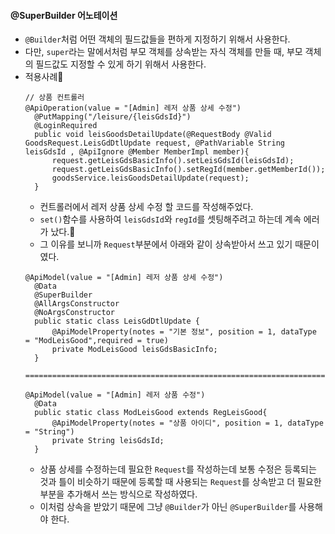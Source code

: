 #### @SuperBuilder 어노테이션
+ `@Builder`처럼 어떤 객체의 필드값들을 편하게 지정하기 위해서 사용한다. 
+ 다만, `super`라는 말에서처럼 부모 객체를 상속받는 자식 객체를 만들 때, 부모 객체의 필드값도 지정할 수 있게 하기 위해서 사용한다.
+ 적용사례🔅
  ```node
  // 상품 컨트롤러
  @ApiOperation(value = "[Admin] 레저 상품 상세 수정")
	@PutMapping("/leisure/{leisGdsId}")
	@LoginRequired
	public void leisGoodsDetailUpdate(@RequestBody @Valid GoodsRequest.LeisGdDtlUpdate request, @PathVariable String leisGdsId , @ApiIgnore @Member MemberImpl member){
		request.getLeisGdsBasicInfo().setLeisGdsId(leisGdsId);
		request.getLeisGdsBasicInfo().setRegId(member.getMemberId());
		goodsService.leisGoodsDetailUpdate(request);
	}
  ```
  + 컨트롤러에서 레저 상품 상세 수정 할 코드를 작성해주었다.
  + `set()`함수를 사용하여 `leisGdsId`와 `regId`를 셋팅해주려고 하는데 계속 에러가 났다.🛑
  + 그 이유를 보니까 `Request`부분에서 아래와 같이 상속받아서 쓰고 있기 때문이였다.
  ```node
  @ApiModel(value = "[Admin] 레저 상품 상세 수정")
	@Data
	@SuperBuilder
	@AllArgsConstructor
	@NoArgsConstructor
	public static class LeisGdDtlUpdate {
		@ApiModelProperty(notes = "기본 정보", position = 1, dataType = "ModLeisGood",required = true)
		private ModLeisGood leisGdsBasicInfo;
	}
  
  =============================================================================================================
  
  @ApiModel(value = "[Admin] 레저 상품 수정")
	@Data
	public static class ModLeisGood extends RegLeisGood{
		@ApiModelProperty(notes = "상품 아이디", position = 1, dataType = "String")
		private String leisGdsId;
	}
  ```
  + 상품 상세를 수정하는데 필요한 `Request`를 작성하는데 보통 수정은 등록되는 것과 틀이 비슷하기 때문에 등록할 때 사용되는 `Request`를 상속받고 더 필요한 부분을 추가해서 쓰는 방식으로 작성하였다.
  + 이처럼 상속을 받았기 때문에 그냥 `@Builder`가 아닌 `@SuperBuilder`를 사용해야 한다.
